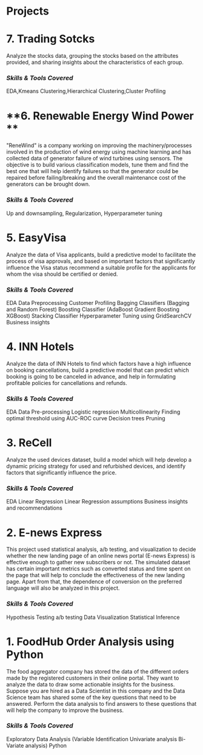 # Projects
# **7. Trading Sotcks**
Analyze the stocks data, grouping the stocks based on the attributes provided, and sharing insights about the characteristics of each group.

  ### *Skills & Tools Covered*
EDA,Kmeans Clustering,Hierarchical Clustering,Cluster Profiling


# **6. Renewable Energy Wind Power **
"ReneWind" is a company working on improving the machinery/processes involved in the production of wind energy using machine learning and has collected data of generator failure of wind turbines using sensors. The objective is to build various classification models, tune them and find the best one that will help identify failures so that the generator could be repaired before failing/breaking and the overall maintenance cost of the generators can be brought down.

### *Skills & Tools Covered*
Up and downsampling,
Regularization,
Hyperparameter tuning

# **5. EasyVisa**

Analyze the data of Visa applicants, build a predictive model to facilitate the process of visa approvals, and based on important factors that significantly influence the Visa status recommend a suitable profile for the applicants for whom the visa should be certified or denied.

### *Skills & Tools Covered*
EDA
Data Preprocessing
Customer Profiling
Bagging Classifiers (Bagging and Random Forest)
Boosting Classifier (AdaBoost
Gradient Boosting
XGBoost)
Stacking Classifier
Hyperparameter Tuning using GridSearchCV
Business insights

# **4. INN Hotels**
Analyze the data of INN Hotels to find which factors have a high influence on booking cancellations, build a predictive model that can predict which booking is going to be canceled in advance, and help in formulating profitable policies for cancellations and refunds.

### *Skills & Tools Covered*
EDA
Data Pre-processing
Logistic regression
Multicollinearity
Finding optimal threshold using AUC-ROC curve
Decision trees
Pruning

# **3. ReCell**

Analyze the used devices dataset, build a model which will help develop a dynamic pricing strategy for used and refurbished devices, and identify factors that significantly influence the price.

### *Skills & Tools Covered*
EDA
Linear Regression
Linear Regression assumptions
Business insights and recommendations

# **2. E-news Express**

This project used statistical analysis, a/b testing, and visualization to decide whether the new landing page of an online news portal (E-news Express) is effective enough to gather new subscribers or not. The simulated dataset has certain important metrics such as converted status and time spent on the page that will help to conclude the effectiveness of the new landing page. Apart from that, the dependence of conversion on the preferred language will also be analyzed in this project.

### *Skills & Tools Covered*
Hypothesis Testing
a/b testing
Data Visualization
Statistical Inference

# **1. FoodHub Order Analysis using Python**

The food aggregator company has stored the data of the different orders made by the registered customers in their online portal. They want to analyze the data to draw some actionable insights for the business. Suppose you are hired as a Data Scientist in this company and the Data Science team has shared some of the key questions that need to be answered. Perform the data analysis to find answers to these questions that will help the company to improve the business.

### *Skills & Tools Covered*
Exploratory Data Analysis (Variable Identification
Univariate analysis
Bi-Variate analysis)
Python

